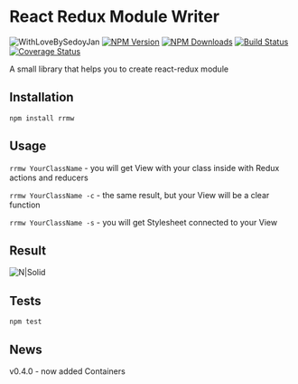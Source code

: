 React Redux Module Writer
=========
![WithLoveBySedoyJan][sedurl]
[![NPM Version][npm-image]][npm-url]
[![NPM Downloads][downloads-image]][downloads-url]
[![Build Status](https://travis-ci.org/sedoyjan/rrmw.svg?branch=master)](https://travis-ci.org/sedoyjan/rrmw)
[![Coverage Status](https://coveralls.io/repos/github/sedoyjan/rrmw/badge.svg?branch=master)](https://coveralls.io/github/sedoyjan/rrmw?branch=master)

A small library that helps you to create react-redux module

## Installation

`npm install rrmw`

## Usage
`rrmw YourClassName` - you will get View with your class inside with Redux actions and reducers

`rrmw YourClassName -c` - the same result, but your View will be a clear function

`rrmw YourClassName -s` - you will get Stylesheet connected to your View


## Result

![N|Solid](https://image.ibb.co/hTBwBv/rrmw_Usage.png)

## Tests
`npm test`

## News

v0.4.0 - now added Containers

[npm-image]: https://img.shields.io/npm/v/rrmw.svg
[npm-url]: https://npmjs.org/package/rrmw
[downloads-image]: https://img.shields.io/npm/dm/rrmw.svg
[downloads-url]: https://npmjs.org/package/rrmw
[sedurl]: https://img.shields.io/badge/withLoveBy-SedoyJan-brightgreen.svg